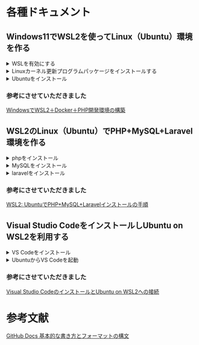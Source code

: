 # 各種ドキュメント

## Windows11でWSL2を使ってLinux（Ubuntu）環境を作る
<details>
  <summary>WSLを有効にする</summary>

  ### WSLを有効にする
  
  1. 「スタートボタン」をクリックします。
  2. 検索窓に「コントロール」または「control」と入力します。
  3. 検索結果に表示された「コントロールパネル」を選択します。
  4. 「プログラム」を選択します。
  5. 「Windowsの機能の有効化または無効化」を選択し下記を有効にします。
      - Linux用Windowsサブシステム
      - Windowsハイパーバイザープラットフォーム
      - 仮想マシンプラットフォーム
     <img src="/img/Enabling_or_Disabling_in_Windows.png">
    
  6. インストール完了後「今すぐ再起動」を選択します。
</details>

<details>
  <summary>Linuxカーネル更新プログラムパッケージをインストールする</summary>
  
  ### Linuxカーネル更新プログラムパッケージをインストールする
  
  1. 最新のパッケージをダウンロードします。
     
     https://wslstorestorage.blob.core.windows.net/wslblob/wsl_update_x64.msi
  2. 更新プログラムを実行します。
  3. 管理者権限のアクセスを求めるメッセージが表示されたら、「はい」を選択してインストールを実行します。

</details>

<details>
  <summary>Ubuntuをインストール</summary>
  
  ### Ubuntuをインストール
  
  1. Microsoft Storeで「Ubuntu」を検索します。
  2. 最新バージョンの「Ubuntu 24.04 LTS」などをインストールします。
  > バージョンの記載がない「Ubuntu」は、LTSがリリースされる度に自動でアップデートされていくようなので、環境に影響がでる可能性があります。
  3. Ubuntuを起動し、セットアップを完了します。
  > ユーザー名/パスワードに任意の値を設定します。
  4. Windows PowerSellで以下を実行します。
  ``` 
  wsl -l -v

      NAME              STATE           VERSION
    * docker-desktop    Running         2
      Ubuntu-24.04      Running         2
  ```
  5. Windows PowerShellで以下を実行し、DNSサーバーのIPアドレスを確認します。
  ```
  ipconfig /all

    DNS サーバー. . . . . . . . . . . . .: ***.***.***.***
  ```
  6. Ubuntuのコマンドでresolv.confをDNSサーバーのIPアドレスに書き換えます。
  ```
  vi /etc/resolv.conf

    ---------------------------
    nameserver ***.***.***.***
    ---------------------------
  ```
  7. WSL2の設定は完了です。
</details>

### 参考にさせていただきました
[WindowsでWSL2＋Docker＋PHP開発環境の構築](https://zenn.dev/babyjob/articles/38955cb1956e72)


## WSL2のLinux（Ubuntu）でPHP+MySQL+Laravel環境を作る

<details>
  <summary>phpをインストール</summary>
  
  ### phpをインストール
  
  1. Ubuntuのコマンドを開きます。
  2. インストール可能なパッケージを更新します。
  ```
  sudo apt-get update
  ```
  3. phpをインストールします。
  ```
  sudo apt install -y php
  ```
  4. phpを確認します。
  ```
  php -v
  
    // 最新バージョン
    PHP 8.3.6 (cli) (built: Jun 13 2024 15:23:20) (NTS)
    Copyright (c) The PHP Group
    Zend Engine v4.3.6, Copyright (c) Zend Technologies
      with Zend OPcache v8.3.6, Copyright (c), by Zend Technologies
  ```
  
  5. phpの拡張機能をインストールします。
  ```
  sudo apt install php8.3-bcmath php8.3-mbstring php8.3-xml php8.3-zip php8.3-mysql
  ```
  
  6. 拡張機能を確認します。
  ```
  php -m

      ...
  　　[PHP Modules]
  　　bcmath
  　　mbstring
      mysqlnd
  　　xml
  　　zip
      ...

  ```
  
  7. Composerをインストールします。
  > [Command-line installation](https://getcomposer.org/download/)よりダウンロード用ページ記載のコマンドを実行
  ```
  // インストール
  php -r "copy('https://getcomposer.org/installer', 'composer-setup.php');"
  php -r "if (hash_file('sha384', 'composer-setup.php') === 'dac665fdc30fdd8ec78b38b9800061b4150413ff2e3b6f88543c636f7cd84f6db9189d43a81e5503cda447da73c7e5b6') { echo 'Installer verified'; } else { echo 'Installer corrupt'; unlink('composer-setup.php'); } echo PHP_EOL;"
  php composer-setup.php
  php -r "unlink('composer-setup.php');"
  ```
  
  8. Composerを移動します。
  ```
  sudo mv  composer.phar /usr/local/bin/composer
  ```
  
  9. Composerを確認します。
  ```
  composer -V
  
    Composer version 2.7.7 2024-06-10 22:11:12
    PHP version 8.3.6 (/usr/bin/php8.3)
    Run the "diagnose" command to get more detailed diagnostics output.
  ```

</details>

<details>
  <summary>MySQLをインストール</summary>
  
  ### MySQLをインストール
  
  1. MySQLをインストールします。
  ```
  sudo apt install -y mysql-server
  ```
  
  2. MySQLのステータス確認します。
  ```
  sudo service mysql status
  
    ● mysql.service - MySQL Community Server
       Loaded: loaded (/usr/lib/systemd/system/mysql.service; enabled; preset: enabled)
       Active: active (running) since Mon 2024-08-12 13:08:59 JST; 15s ago
      Process: 14819 ExecStartPre=/usr/share/mysql/mysql-systemd-start pre (code=exited, status=0/SUCCESS)
     Main PID: 14827 (mysqld)
       Status: "Server is operational"
        Tasks: 38 (limit: 9425)
       Memory: 370.7M ()
       CGroup: /system.slice/mysql.service
               └─14827 /usr/sbin/mysqld
  ```
  
  3. MySQLを起動します。
  ```
  sudo service mysql start
  ```
  
  4. 初期設定をします。
  - rootユーザーのパスワード設定>
  - 匿名ユーザーの削除
  - 外部（ローカルホスト以外）からアクセス可能なrootユーザーの削除
  - testデータベースの削除
  - 「test_」から始まるデータベースへの接続権限の削除
  - 特権テーブルのリロード（更新内容の反映）

  ```
  sudo mysql_secure_installation
  ```

    
  5. ルートでログインします。
  ```
  sudo mysql -u root -p
  ```
  
  7. ログイン状態で文字コードの確認 (utf8mb4)をします。
  ```
  mysql> show variables like '%char%';
  ```
  
  8. ログイン状態でlaravelから接続するデータベースを作成します。
  ```
  mysql> create database laravel;
  mysql> show databases;
  ```
  
  9. ログイン状態でmysql_native_password へ認証方式を設定します。
  ```
  ALTER USER 'root'@'localhost' IDENTIFIED WITH mysql_native_password BY '********';
  ```
  
  10. ログイン状態で設定を確認します。
  ```
  mysql> SELECT user, host, plugin FROM mysql.user;
  ```
  
  11. ログイン状態でポート番号の確認 (3306)をします。
  ```
  mysql> show variables like 'port';
  ```
  
  
  12. ログアウト（MySQL）します。
  ```
  mysql> \q
  Bye
  ```
</details>

<details>
  <summary>laravelをインストール</summary>
  
  ### laravelをインストール
  
  1. laravelをインストールします。
  ```
  // Laravel プロジェクトの作成 {example-app} = フォルダ名
  composer create-project laravel/laravel example-app
  ```
  
  2. デバックツールをインストールします。
  ```
  composer require barryvdh/laravel-debugbar
  ```
  
  3. 「.env」を設定します。
  ```
  // プロジェクトへ移動
  cd example-app
  
  // Laravelの.envを設定
  vi .env
  
    DB_CONNECTION=mysql
    DB_HOST=127.0.0.1
    DB_PORT=3306
    DB_DATABASE=laravel
    DB_USERNAME=root
    DB_PASSWORD=*******
  ```
  
  4. Laravel用のテーブルを作成します。
  ```
  php artisan migrate
  ```
  
  5. Laravelのローカル開発サーバーを起動します。
  ```
  php artisan serve &
  ```

</details>

### 参考にさせていただきました
[WSL2: UbuntuでPHP+MySQL+Laravelインストールの手順](https://qiita.com/yoshi_yast/items/dcaffa47758a5aa4953b)

## Visual Studio CodeをインストールしUbuntu on WSL2を利用する

<details>
  <summary>VS Codeをインストール</summary>
  
  ### VS Codeをインストール
  
  1. [VS Codeダウンロードページ](https://code.visualstudio.com/download)にアクセスし、インストーラーをダウンロードします。
  
  2. ダウンロードしたインストーラーを実行します。

  「PATHへの追加(再起動後に使用可能)」にチェックが入っている状態で「次へ」をクリックします。
      <img src="/img/VScodeInstall.png">
    
  3. VS Codeのインストールが完了し、Windowsを再起動します。

</details>

<details>
  <summary>UbuntuからVS Codeを起動</summary>
  
  ### UbuntuからVS Codeを起動
    
  1. UbuntuからVS Codeを起動します。
    Ubuntu上で下記コマンドを実行することでUbuntuと接続した状態で、VS Codeが起動できます。
  
  ```
  // VS Codeを開きたいディレクトリに移動
  cd example-app
  
  // VS Codeを起動
  code .
  
    // 初回の実行時は、VS Code Server for Linux がInstallされます。
    Installing VS Code Server for Linux x64 (eaa41d57266683296de7d118f574d0c2652e1fc4)
    Downloading: 100%
    Unpacking: 100%
    ...
  ```

</details>

### 参考にさせていただきました
[Visual Studio CodeのインストールとUbuntu on WSL2への接続](https://qiita.com/hiropon1839/items/0f48d85733ad0c85b3b1)

# 参考文献
[GitHub Docs 基本的な書き方とフォーマットの構文](https://docs.github.com/ja/get-started/writing-on-github/getting-started-with-writing-and-formatting-on-github/basic-writing-and-formatting-syntax)
